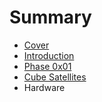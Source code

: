 # Summary

* [Cover](README.md)
* [Introduction](documentation/Introduction.md)
* [Phase 0x01](documentation/Phase0x01.md)
* [Cube Satellites](documentation/CubeSatellites.md)
* Hardware

